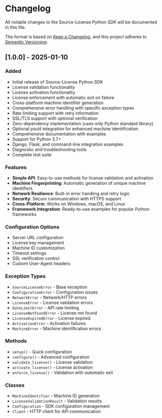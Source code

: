 # Changelog

All notable changes to the Source-License Python SDK will be documented in this file.

The format is based on [Keep a Changelog](https://keepachangelog.com/en/1.0.0/),
and this project adheres to [Semantic Versioning](https://semver.org/spec/v2.0.0.html).

## [1.0.0] - 2025-01-10

### Added
- Initial release of Source-License Python SDK
- License validation functionality
- License activation functionality  
- License enforcement with automatic exit on failure
- Cross-platform machine identifier generation
- Comprehensive error handling with specific exception types
- Rate limiting support with retry information
- SSL/TLS support with optional verification
- Zero-dependency implementation (uses only Python standard library)
- Optional psutil integration for enhanced machine identification
- Comprehensive documentation with examples
- Support for Python 3.7+
- Django, Flask, and command-line integration examples
- Diagnostic and troubleshooting tools
- Complete test suite

### Features
- **Simple API**: Easy-to-use methods for license validation and activation
- **Machine Fingerprinting**: Automatic generation of unique machine identifiers
- **Network Resilience**: Built-in error handling and retry logic
- **Security**: Secure communication with HTTPS support
- **Cross-Platform**: Works on Windows, macOS, and Linux
- **Framework Integration**: Ready-to-use examples for popular Python frameworks

### Configuration Options
- Server URL configuration
- License key management
- Machine ID customization
- Timeout settings
- SSL verification control
- Custom User-Agent headers

### Exception Types
- `SourceLicenseError` - Base exception
- `ConfigurationError` - Configuration issues
- `NetworkError` - Network/HTTP errors
- `LicenseError` - License validation errors
- `RateLimitError` - API rate limiting
- `LicenseNotFoundError` - License not found
- `LicenseExpiredError` - License expired
- `ActivationError` - Activation failures
- `MachineError` - Machine identification errors

### Methods
- `setup()` - Quick configuration
- `configure()` - Advanced configuration
- `validate_license()` - License validation
- `activate_license()` - License activation
- `enforce_license()` - Validation with automatic exit

### Classes
- `MachineIdentifier` - Machine ID generation
- `LicenseValidationResult` - Validation results
- `Configuration` - SDK configuration management
- `Client` - HTTP client for API communication
